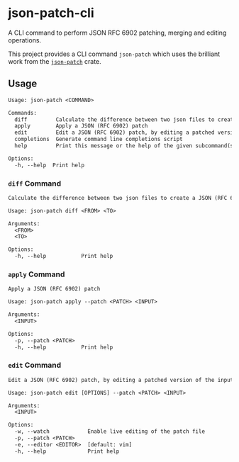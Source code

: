 # json-patch-cli

A CLI command to perform JSON RFC 6902 patching, merging and editing operations.

This project provides a CLI command `json-patch` which uses the brilliant work from the [`json-patch`](https://crates.io/crates/json-patch) crate.

## Usage

```txt
Usage: json-patch <COMMAND>

Commands:
  diff         Calculate the difference between two json files to create a JSON (RFC 6902) patch
  apply        Apply a JSON (RFC 6902) patch
  edit         Edit a JSON (RFC 6902) patch, by editing a patched version of the input using a text editor
  completions  Generate command line completions script
  help         Print this message or the help of the given subcommand(s)

Options:
  -h, --help  Print help
```

### `diff` Command

```txt
Calculate the difference between two json files to create a JSON (RFC 6902) patch

Usage: json-patch diff <FROM> <TO>

Arguments:
  <FROM>
  <TO>

Options:
  -h, --help           Print help
```

### `apply` Command

```txt
Apply a JSON (RFC 6902) patch

Usage: json-patch apply --patch <PATCH> <INPUT>

Arguments:
  <INPUT>

Options:
  -p, --patch <PATCH>
  -h, --help           Print help
```

### `edit` Command

```txt
Edit a JSON (RFC 6902) patch, by editing a patched version of the input using a text editor

Usage: json-patch edit [OPTIONS] --patch <PATCH> <INPUT>

Arguments:
  <INPUT>

Options:
  -w, --watch            Enable live editing of the patch file
  -p, --patch <PATCH>
  -e, --editor <EDITOR>  [default: vim]
  -h, --help             Print help
```
